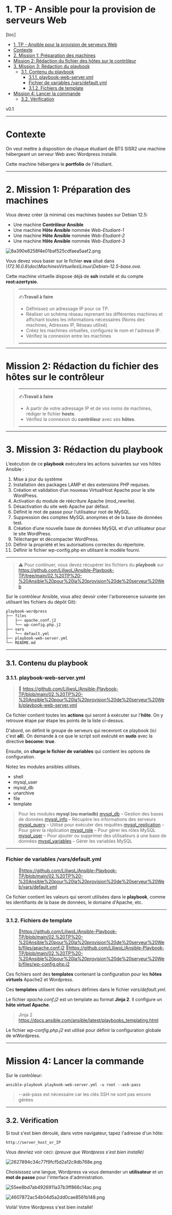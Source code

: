 # 1. TP - Ansible pour la provision de serveurs Web

[toc]
<!-- TOC -->
* [1. TP - Ansible pour la provision de serveurs Web](#1-tp---ansible-pour-la-provision-de-serveurs-web)
* [Contexte](#contexte)
* [2. Mission 1: Préparation des machines](#2-mission-1-préparation-des-machines)
* [Mission 2: Rédaction du fichier des hôtes sur le contrôleur](#mission-2-rédaction-du-fichier-des-hôtes-sur-le-contrôleur)
* [3. Mission 3: Rédaction du playbook](#3-mission-3-rédaction-du-playbook)
  * [3.1. Contenu du playbook](#31-contenu-du-playbook)
    * [3.1.1. playbook-web-server.yml](#311-playbook-web-serveryml)
    * [Fichier de variables /vars/default.yml](#fichier-de-variables-varsdefaultyml)
    * [3.1.2. Fichiers de template](#312-fichiers-de-template)
* [Mission 4: Lancer la commande](#mission-4-lancer-la-commande)
  * [3.2. Vérification](#32-vérification)
<!-- TOC -->
v0.1

---
<div style="page-break-after: always;"></div>

# Contexte

On veut mettre à disposition de chaque étudiant de BTS SISR2 une machine hébergeant un serveur Web avec Wordpress installé.

Cette machine hébergera le **portfolio** de l'étudiant.

---
<div style="page-break-after: always;"></div>

# 2. Mission 1: Préparation des machines

Vous devez créer (à minima) ces machines basées sur Debian 12.5:

- Une machine **Contrôleur Ansible**
- Une machine **Hôte Ansible** nommée *Web-Etudiant-1*
- Une machine **Hôte Ansible** nommée *Web-Etudiant-2*
- Une machine **Hôte Ansible** nommée *Web-Etudiant-3*

![8a390e8258f4e01baf525cdfaea5aaf2.png](:/da3e7068f4954ace9a8903e94d0709b6)

Vous devez vous baser sur le fichier **ova** situé dans *\\172.16.0.6\doc\MachinesVirtuelles\Linux\Debian-12.5-base.ova*.

Cette machine virtuelle dispose déjà de **ssh** installé et du compte **root:azertysio**.

> ---
> ✍️**Travail à faire**
> - Définissez un adressage IP pour ce TP.
> - Réaliser un schéma réseau reprenant les différentes machines et affichant toutes les informations nécessaires (Noms des machines, Adresses IP, Réseau utilisé).
> - Créez les machines virtuelles, configurez le nom et l'adresse IP.
> - Vérifiez la connexion entre les machines
> ---
---
<div style="page-break-after: always;"></div>

# Mission 2: Rédaction du fichier des hôtes sur le contrôleur

> ---
> ✍️**Travail à faire**
> - A partir de votre adressage IP et de vos noms de machines, rédiger le fichier **hosts**.
> - Vérifiez la connexion du **contrôleur** avec ses **hôtes**.
> ---
---
<div style="page-break-after: always;"></div>

# 3. Mission 3: Rédaction du playbook

L’exécution de ce **playbook** exécutera les actions suivantes sur vos hôtes Ansible :

1. Mise à jour du système
2. Installation des packages LAMP et des extensions PHP requises.
3. Création et validation d’un nouveau VirtualHost Apache pour le site WordPress.
4. Activation du module de réécriture Apache (mod_rewrite).
5. Désactivation du site web Apache par défaut.
6. Définit le mot de passe pour l’utilisateur root de MySQL.
7. Suppression des comptes MySQL anonymes et de la base de données test.
8. Création d’une nouvelle base de données MySQL et d’un utilisateur pour le site WordPress.
9. Télécharger et décompacter WordPress.
10. Définir la propriété et les autorisations correctes du répertoire.
11. Définir le fichier wp-config.php en utilisant le modèle fourni.

---
> **⚠️** Pour continuer, vous devez récupérer les fichiers du **playbook** sur https://github.com/LiliwoL/Ansible-Playbook-TP/tree/main/02.%20TP%20-%20Ansible%20pour%20la%20provision%20de%20serveur%20Web

Sur le contrôleur Ansible, vous allez devoir créer l'arboresence suivante (en utilisant les fichiers du dépôt Git):
```
playbook-wordpress
├── files
│   ├── apache.conf.j2
│   └── wp-config.php.j2
├── vars
│   └── default.yml
├── playbook-web-server.yml
└── README.md
```
---
## 3.1. Contenu du playbook

### 3.1.1. playbook-web-server.yml

> 📂 https://github.com/LiliwoL/Ansible-Playbook-TP/blob/main/02.%20TP%20-%20Ansible%20pour%20la%20provision%20de%20serveur%20Web/playbook-web-server.yml

Ce fichier contient toutes les **actions** qui seront à exécuter sur l'**hôte**.
On y retrouve étape par étape les points de la liste ci-dessus.

D'abord, on définit le groupe de serveurs qui recevront ce playbook (ici c'est **all**).
On demande à ce que le script soit exécuté en **sudo** avec la directive **become: true**.

Ensuite, on **charge le fichier de variables** qui contient les options de configuration.

Notez les modules ansibles utilisés.
- shell
- mysql_user
- mysql_db
- unarchive
- file
- template

> Pour les modules **mysql (ou mariadb)**
> [mysql_db](https://docs.ansible.com/ansible/latest/collections/community/mysql/mysql_db_module.html#ansible-collections-community-mysql-mysql-db-module) – Gestion des bases de données
> [mysql_info](https://docs.ansible.com/ansible/latest/collections/community/mysql/mysql_info_module.html#ansible-collections-community-mysql-mysql-info-module)  – Récupère les informations des serveurs
> [mysql_query](https://docs.ansible.com/ansible/latest/collections/community/mysql/mysql_query_module.html#ansible-collections-community-mysql-mysql-query-module) – Utilisé pour exécuter des requêtes
> [mysql_replication](https://docs.ansible.com/ansible/latest/collections/community/mysql/mysql_replication_module.html#ansible-collections-community-mysql-mysql-replication-module) – Pour gérer la réplication
> [mysql_role](https://docs.ansible.com/ansible/latest/collections/community/mysql/mysql_role_module.html#ansible-collections-community-mysql-mysql-role-module) – Pour gérer les rôles MySQL
> [mysql_user](https://docs.ansible.com/ansible/latest/collections/community/mysql/mysql_user_module.html#ansible-collections-community-mysql-mysql-user-module) – Pour ajouter ou supprimer des utilisateurs à une base de données
> [mysql_variables](https://docs.ansible.com/ansible/latest/collections/community/mysql/mysql_variables_module.html#ansible-collections-community-mysql-mysql-variables-module) – Gérer les variables MySQL

---
### Fichier de variables /vars/default.yml

> 📂https://github.com/LiliwoL/Ansible-Playbook-TP/blob/main/02.%20TP%20-%20Ansible%20pour%20la%20provision%20de%20serveur%20Web/vars/default.yml

Ce fichier contient les valeurs qui seront utilisées dans le **playbook**, comme les identifiants de la base de données, le domaine d'Apache, etc.

---
### 3.1.2. Fichiers de template

> 📂https://github.com/LiliwoL/Ansible-Playbook-TP/blob/main/02.%20TP%20-%20Ansible%20pour%20la%20provision%20de%20serveur%20Web/files/apache.conf.j2
> 📂https://github.com/LiliwoL/Ansible-Playbook-TP/blob/main/02.%20TP%20-%20Ansible%20pour%20la%20provision%20de%20serveur%20Web/files/wp-config.php.j2

Ces fichiers sont des **templates** contenant la configuration pour les **hôtes virtuels** Apache2 et Wordpress.

Ces **templates** utilisent des valeurs définies dans le fichier *vars/default.yml*.

Le fichier *apache.conf.j2* est un template au format **Jinja 2**. Il configure un **hôte virtuel Apache**.

> Jinja 2 https://docs.ansible.com/ansible/latest/playbooks_templating.html

Le fichier *wp-config.php.j2* est utilisé pour définir la configuration globale de wWordpress.

---
<div style="page-break-after: always;"></div>

# Mission 4: Lancer la commande

Sur le contrôleur:

`ansible-playbook playbook-web-server.yml -u root --ask-pass`

> --ask-pass est nécessaire car les clés SSH ne sont pas encore gérées

---
## 3.2. Vérification

Si tout s'est bien déroulé, dans votre navigateur, tapez l'adresse d'un hôte:

`http://server_host_or_IP`

Vous devriez voir ceci: *(preuve que Wordpress s'est bien installé)*

![2627894c34c77f9fcf5d2a12c9db768e.png](:/41e32fec213146d399cca114546a6be8)

Choisisssez une langue, Wordpress va vous demander un **utilisateur** et un **mot de passe** pour l'interface d'admnistration.

![55ee8bd7ab4926911a37b3ff866c14ac.png](:/852853f255484d55bcf33085910d78df)

![4607872ac54b04d5a2dd0cae8561b148.png](:/1f727eea6fc3427594842aba6cedc894)

Voilà! Votre Wordpress s'est bien installé!